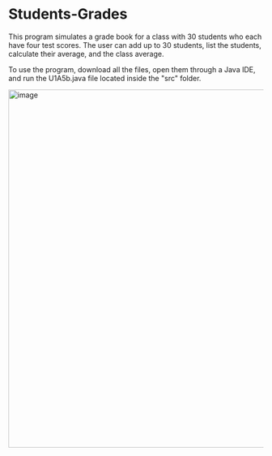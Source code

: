 # Students-Grades
This program simulates a grade book for a class  with 30 students who each have four test scores. The user can add up to 30  students, list the students, calculate their average, and the class average.

To use the program, download all the files, open them through a Java IDE, and run the U1A5b.java file located inside the "src" folder.

<img width="706" alt="image" src="https://github.com/rajshah6/Students-Grades/assets/95878543/62305e1c-9687-42fc-8c87-2abcc220668d">
